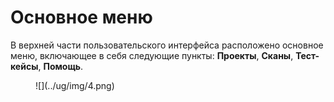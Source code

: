 # Основное меню

В верхней части пользовательского интерфейса расположено основное меню, включающее в себя следующие пункты: **Проекты**, **Сканы**,  **Тест-кейсы**, **Помощь**.

<figure markdown>
![](../ug/img/4.png)
</figure>